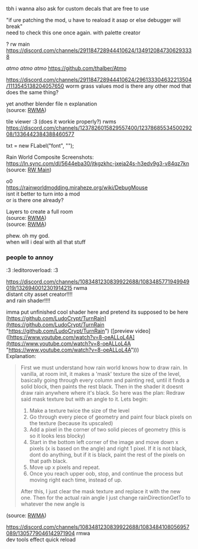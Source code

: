 tbh i wanna also ask for custom decals that are free to use

"if ure patching the mod, u have to reaload it asap or else debugger will break"  
need to check this one once again. with palette creator


? rw main
https://discord.com/channels/291184728944410624/1349120847306293338

*atmo atmo atmo*
https://github.com/thalber/Atmo

https://discord.com/channels/291184728944410624/296133304632213504/1113545138204057650
worm grass values mod
is there any other mod that does the same thing?


yet another blender file n explanation  
(source: [RWMA](https://discord.com/channels/1083481230839922688/1238553690047119481/1291452791729950873))

  
tile viewer :3 (does it workie properly?) rwms  
https://discord.com/channels/1237826015829557400/1237868553450029208/1336442384388460577

  
txt = new FLabel("font", "");

Rain World Composite Screenshots:  
https://ln.sync.com/dl/5644eba30/jtkgzkhc-jxeja24s-h3edv9g3-v84qz7kn  
(source: [RW Main](https://discord.com/channels/291184728944410624/296133304632213504/518599984258613248))

o0  
https://rainworldmodding.miraheze.org/wiki/DebugMouse  
isnt it better to turn into a mod  
or is there one already?

  

Layers to create a full room  
(source: [RWMA](https://discord.com/channels/1083481230839922688/1083484064549437470/1306379121911136380))  
(source: [RWMA](https://discord.com/channels/1083481230839922688/1083484064549437470/1294397902231179418))

  
phew. oh my god.  
when will i deal with all that stuff

  
### people to annoy  
:3 :leditoroverload: :3

https://discord.com/channels/1083481230839922688/1083485771949949019/1326940012301914215 rwma  
distant city asset creator!!!!  
and rain shader!!!!

imma put unfinished cool shader here and pretend its supposed to be here  
[https://github.com/LudoCrypt/TurnRain](https://github.com/LudoCrypt/TurnRain "https://github.com/LudoCrypt/TurnRain") ([preview video]([https://www.youtube.com/watch?v=8-oeALLoL4A](https://www.youtube.com/watch?v=8-oeALLoL4A "https://www.youtube.com/watch?v=8-oeALLoL4A")))  
Explanation:   
> First we must understand how rain world knows how to draw rain. In vanilla, at room init, it makes a 'mask' texture the size of the level, basically going through every column and painting red, until it finds a solid block, then paints the rest black. Then in the shader it doesnt draw rain anywhere where it's black. So here was the plan: Redraw said mask texture but with an angle to it. Lets begin:  
>   
> 1. Make a texture twice the size of the level  
> 2. Go through every piece of geometry and paint four black pixels on the texture (because its upscaled)  
> 3. Add a pixel in the corner of two solid pieces of geometry (this is so it looks less blocky)  
> 4. Start in the bottom left corner of the image and move down x pixels (x is based on the angle) and right 1 pixel. If it is not black, dont do anything, but if it is black, paint the rest of the pixels on that path black.  
> 5. Move up x pixels and repeat.  
> 6. Once you reach upper oob, stop, and continue the process but moving right each time, instead of up.  
>   
> After this, I just clear the mask texture and replace it with the new one. Then for the actual rain angle I just change rainDirectionGetTo to whatever the new angle is

(source: [RWMA](https://discord.com/channels/1083481230839922688/1083485771949949019/1232426391522381875))


https://discord.com/channels/1083481230839922688/1083484108056957089/1305779046142971904 rmwa  
dev tools effect quick reload